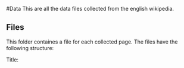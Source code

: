 #Data
This are all the data files collected from the english wikipedia.

## Files
This folder containes a file for each collected page.
The files have the following structure:

Title: <Title of Wikipage>
Aspects: {<Title of disambiguation page>}

followed by the contend of the page.

## Topic Dictionaries
files can be loaded using pickle.load and contain a dictionary with the titles of the disambiguation pages as keys and a list of all pages they lead to as values. I think this is usefull for later verification purposes.
